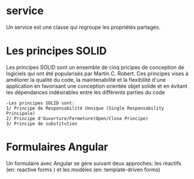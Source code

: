 # service
Un service est une classe qui regroupe les propriétés partagés.

# Les principes SOLID
 
 Les principes SOLID sont un ensemble de cinq pricipes de conception de logiciels qui ont été popularisés par Martin C. Robert. Ces principes vises à améliorer la qualité du code, la maintenabilité et la flexibilité d'une application en favorisant une conception orientée objet solide et en évitant les dépendances indésirables  entre les différents parties du code
 
    -Les principes SOLID sont:
    1/ Principe de Responsabilité Unnique (Single Responsability Principale)
    2/ Principe d'Ouverture/Fermeture(Open/Close Principe)
    3/ Principe de substitution


# Formulaires Angular
Un formulaire avec Angular se gère suivant deux approches: les réactifs (en: reactive forms ) et les modèles (en: template-driven forms)